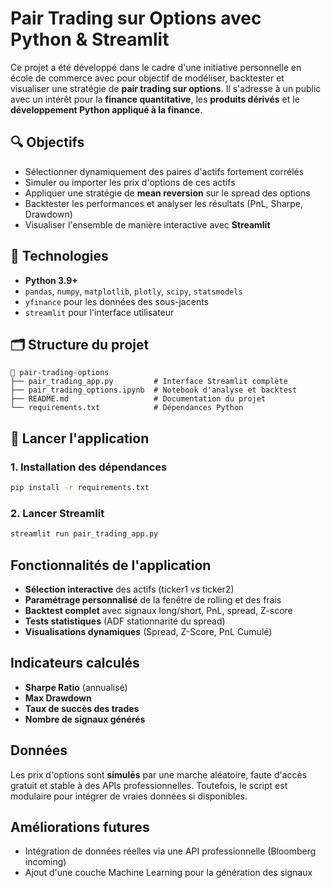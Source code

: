 # Pair Trading sur Options avec Python & Streamlit

Ce projet a été développé dans le cadre d'une initiative personnelle en école de commerce avec pour objectif de modéliser, backtester et visualiser une stratégie de **pair trading sur options**. Il s'adresse à un public avec un intérêt pour la **finance quantitative**, les **produits dérivés** et le **développement Python appliqué à la finance**.

## 🔍 Objectifs
- Sélectionner dynamiquement des paires d'actifs fortement corrélés
- Simuler ou importer les prix d'options de ces actifs
- Appliquer une stratégie de **mean reversion** sur le spread des options
- Backtester les performances et analyser les résultats (PnL, Sharpe, Drawdown)
- Visualiser l'ensemble de manière interactive avec **Streamlit**

## 🧰 Technologies
- **Python 3.9+**
- `pandas`, `numpy`, `matplotlib`, `plotly`, `scipy`, `statsmodels`
- `yfinance` pour les données des sous-jacents
- `streamlit` pour l'interface utilisateur

## 🗂 Structure du projet

```
📁 pair-trading-options
├── pair_trading_app.py         # Interface Streamlit complète
├── pair_trading_options.ipynb  # Notebook d'analyse et backtest
├── README.md                   # Documentation du projet
└── requirements.txt            # Dépendances Python
```

## 🚀 Lancer l'application

### 1. Installation des dépendances
```bash
pip install -r requirements.txt
```

### 2. Lancer Streamlit
```bash
streamlit run pair_trading_app.py
```

##  Fonctionnalités de l'application
- **Sélection interactive** des actifs (ticker1 vs ticker2)
- **Paramétrage personnalisé** de la fenêtre de rolling et des frais
- **Backtest complet** avec signaux long/short, PnL, spread, Z-score
- **Tests statistiques** (ADF stationnarité du spread)
- **Visualisations dynamiques** (Spread, Z-Score, PnL Cumulé)

##  Indicateurs calculés
- **Sharpe Ratio** (annualisé)
- **Max Drawdown**
- **Taux de succès des trades**
- **Nombre de signaux générés**

##  Données
Les prix d'options sont **simulés** par une marche aléatoire, faute d'accès gratuit et stable à des APIs professionnelles. Toutefois, le script est modulaire pour intégrer de vraies données si disponibles.

##  Améliorations futures
- Intégration de données réelles via une API professionnelle (Bloomberg incoming)
- Ajout d'une couche Machine Learning pour la génération des signaux


